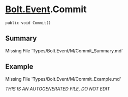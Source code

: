 # [Bolt.Event](Types/Bolt.Event.md).Commit
`public void Commit()`
## Summary
Missing File 'Types/Bolt.Event/M/Commit_Summary.md'
## Example
Missing File 'Types/Bolt.Event/M/Commit_Example.md'

*THIS IS AN AUTOGENERATED FILE, DO NOT EDIT*
